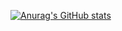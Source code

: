 [![Anurag's GitHub stats](https://github-readme-stats.vercel.app/api?username=anuraghazra)](https://github.com/danielselga/github-readme-stats)
